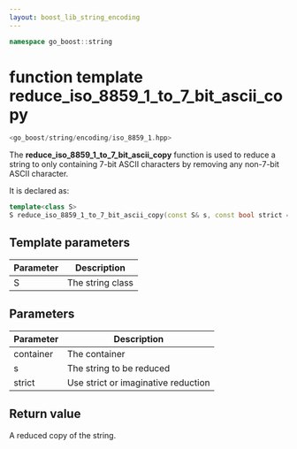 ```yaml
---
layout: boost_lib_string_encoding
---
```


```c++
namespace go_boost::string
```

# function template reduce_iso_8859_1_to_7_bit_ascii_copy

```c++
<go_boost/string/encoding/iso_8859_1.hpp>
```

The **reduce_iso_8859_1_to_7_bit_ascii_copy** function is used to reduce a
string to only containing 7-bit ASCII characters by removing any non-7-bit
ASCII character.

It is declared as:

```c++
template<class S>
S reduce_iso_8859_1_to_7_bit_ascii_copy(const S& s, const bool strict = true);
```

## Template parameters

Parameter | Description
-|-
S|The string class

## Parameters

Parameter | Description
-|-
container|The container
s|The string to be reduced
strict|Use strict or imaginative reduction

## Return value

A reduced copy of the string.
